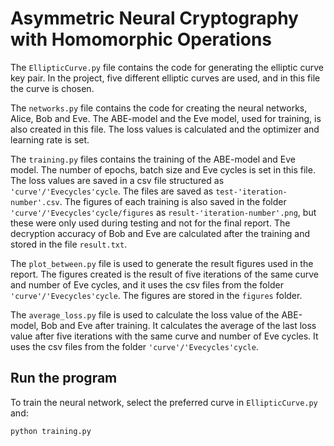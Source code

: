 # Asymmetric Neural Cryptography with Homomorphic Operations

The `EllipticCurve.py` file contains the code for generating the elliptic curve key pair. In the project, five different elliptic curves are used, and in this file the curve is chosen.

The `networks.py` file contains the code for creating the neural networks, Alice, Bob and Eve. The ABE-model and the Eve model, used for training, is also created in this file. The loss values is calculated and the optimizer and learning rate is set.

The `training.py` files contains the training of the ABE-model and Eve model. The number of epochs, batch size and Eve cycles is set in this file. The loss values are saved in a csv file structured as `'curve'/'Evecycles'cycle`. The files are saved as `test-'iteration-number'.csv`. The figures of each training is also saved in the folder `'curve'/'Evecycles'cycle/figures` as `result-'iteration-number'.png`, but these were only used during testing and not for the final report. The decryption accuracy of Bob and Eve are calculated after the training and stored in the file `result.txt`.

The `plot_between.py` file is used to generate the result figures used in the report. The figures created is the result of five iterations of the same curve and number of Eve cycles, and it uses the csv files from the folder `'curve'/'Evecycles'cycle`. The figures are stored in the `figures` folder.

The `average_loss.py` file is used to calculate the loss value of the ABE-model, Bob and Eve after training. It calculates the average of the last loss value after five iterations with the same curve and number of Eve cycles. It uses the csv files from the folder `'curve'/'Evecycles'cycle`. 

## Run the program
To train the neural network, select the preferred curve in `EllipticCurve.py` and:

```python training.py```